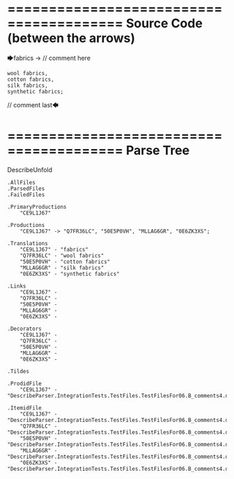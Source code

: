 ========================================
Source Code (between the arrows)
========================================

🡆fabrics -> // comment here

    wool fabrics,
    cotton fabrics,
    silk fabrics,
    synthetic fabrics;

// comment last🡄

========================================
Parse Tree
========================================
DescribeUnfold

    .AllFiles
    .ParsedFiles
    .FailedFiles

    .PrimaryProductions
        "CE9L1J67" 

    .Productions
        "CE9L1J67" -> "Q7FR36LC", "50E5P0VH", "MLLAG6GR", "0E6ZK3XS";

    .Translations
        "CE9L1J67" - "fabrics"
        "Q7FR36LC" - "wool fabrics"
        "50E5P0VH" - "cotton fabrics"
        "MLLAG6GR" - "silk fabrics"
        "0E6ZK3XS" - "synthetic fabrics"

    .Links
        "CE9L1J67" - 
        "Q7FR36LC" - 
        "50E5P0VH" - 
        "MLLAG6GR" - 
        "0E6ZK3XS" - 

    .Decorators
        "CE9L1J67" - 
        "Q7FR36LC" - 
        "50E5P0VH" - 
        "MLLAG6GR" - 
        "0E6ZK3XS" - 

    .Tildes

    .ProdidFile
        "CE9L1J67" - "DescribeParser.IntegrationTests.TestFiles.TestFilesFor06.B_comments4.ds"

    .ItemidFile
        "CE9L1J67" - "DescribeParser.IntegrationTests.TestFiles.TestFilesFor06.B_comments4.ds"
        "Q7FR36LC" - "DescribeParser.IntegrationTests.TestFiles.TestFilesFor06.B_comments4.ds"
        "50E5P0VH" - "DescribeParser.IntegrationTests.TestFiles.TestFilesFor06.B_comments4.ds"
        "MLLAG6GR" - "DescribeParser.IntegrationTests.TestFiles.TestFilesFor06.B_comments4.ds"
        "0E6ZK3XS" - "DescribeParser.IntegrationTests.TestFiles.TestFilesFor06.B_comments4.ds"

